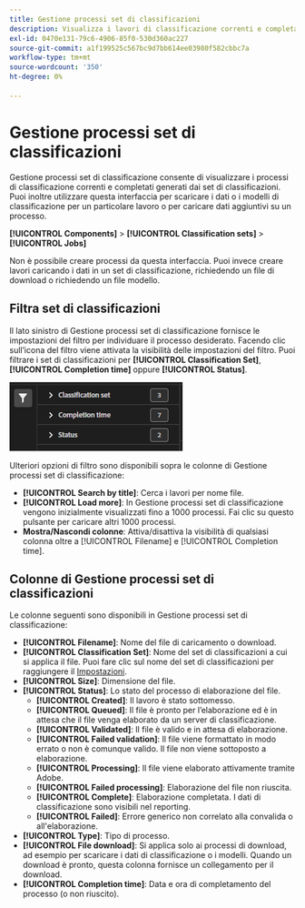 ```yaml
---
title: Gestione processi set di classificazioni
description: Visualizza i lavori di classificazione correnti e completati generati dai set di classificazioni.
exl-id: 0470e131-79c6-4906-85f0-530d360ac227
source-git-commit: a1f199525c567bc9d7bb614ee03980f582cbbc7a
workflow-type: tm+mt
source-wordcount: '350'
ht-degree: 0%

---
```


# Gestione processi set di classificazioni

Gestione processi set di classificazione consente di visualizzare i processi di classificazione correnti e completati generati dai set di classificazioni. Puoi inoltre utilizzare questa interfaccia per scaricare i dati o i modelli di classificazione per un particolare lavoro o per caricare dati aggiuntivi su un processo.

**[!UICONTROL Components]** > **[!UICONTROL Classification sets]** > **[!UICONTROL Jobs]**

Non è possibile creare processi da questa interfaccia. Puoi invece creare lavori caricando i dati in un set di classificazione, richiedendo un file di download o richiedendo un file modello.

## Filtra set di classificazioni

Il lato sinistro di Gestione processi set di classificazione fornisce le impostazioni del filtro per individuare il processo desiderato. Facendo clic sull’icona del filtro viene attivata la visibilità delle impostazioni del filtro. Puoi filtrare i set di classificazioni per **[!UICONTROL Classification Set]**, **[!UICONTROL Completion time]** oppure **[!UICONTROL Status]**.

![Filtri di lavoro per set di classificazioni](../assets/classification-set-job-filters.png)

Ulteriori opzioni di filtro sono disponibili sopra le colonne di Gestione processi set di classificazione:

* **[!UICONTROL Search by title]**: Cerca i lavori per nome file.
* **[!UICONTROL Load more]**: In Gestione processi set di classificazione vengono inizialmente visualizzati fino a 1000 processi. Fai clic su questo pulsante per caricare altri 1000 processi.
* **Mostra/Nascondi colonne**: Attiva/disattiva la visibilità di qualsiasi colonna oltre a [!UICONTROL Filename] e [!UICONTROL Completion time].

## Colonne di Gestione processi set di classificazioni

Le colonne seguenti sono disponibili in Gestione processi set di classificazione:

* **[!UICONTROL Filename]**: Nome del file di caricamento o download.
* **[!UICONTROL Classification Set]**: Nome del set di classificazioni a cui si applica il file. Puoi fare clic sul nome del set di classificazioni per raggiungere il [Impostazioni](settings.md).
* **[!UICONTROL Size]**: Dimensione del file.
* **[!UICONTROL Status]**: Lo stato del processo di elaborazione del file.
   * **[!UICONTROL Created]**: Il lavoro è stato sottomesso.
   * **[!UICONTROL Queued]**: Il file è pronto per l’elaborazione ed è in attesa che il file venga elaborato da un server di classificazione.
   * **[!UICONTROL Validated]**: Il file è valido e in attesa di elaborazione.
   * **[!UICONTROL Failed validation]**: Il file viene formattato in modo errato o non è comunque valido. Il file non viene sottoposto a elaborazione.
   * **[!UICONTROL Processing]**: Il file viene elaborato attivamente tramite Adobe.
   * **[!UICONTROL Failed processing]**: Elaborazione del file non riuscita.
   * **[!UICONTROL Complete]**: Elaborazione completata. I dati di classificazione sono visibili nel reporting.
   * **[!UICONTROL Failed]**: Errore generico non correlato alla convalida o all&#39;elaborazione.
* **[!UICONTROL Type]**: Tipo di processo.
* **[!UICONTROL File download]**: Si applica solo ai processi di download, ad esempio per scaricare i dati di classificazione o i modelli. Quando un download è pronto, questa colonna fornisce un collegamento per il download.
* **[!UICONTROL Completion time]**: Data e ora di completamento del processo (o non riuscito).
